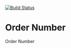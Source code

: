 [![Build Status](https://travis-ci.org/Einrichtungshaus-Ostermann/OstOrderNumber.svg?branch=master)](https://travis-ci.org/Einrichtungshaus-Ostermann/OstOrderNumber)
# Order Number
Order Number